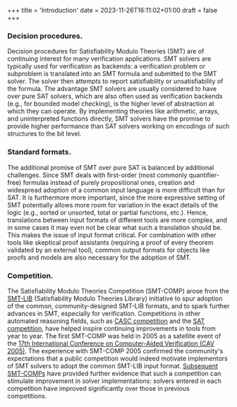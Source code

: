 +++
title = 'Introduction'
date = 2023-11-26T16:11:02+01:00
draft = false
+++

### Decision procedures.
Decision procedures for Satisfiability Modulo Theories (SMT) are of
continuing interest for many verification applications. SMT solvers are
typically used for verification as backends: a verification problem or
subproblem is translated into an SMT formula and submitted to the SMT
solver. The solver then attempts to report satisfiability or
unsatisfiability of the formula. The advantage SMT solvers are usually
considered to have over pure SAT solvers, which are also often used as
verification backends (e.g., for bounded model checking), is the higher
level of abstraction at which they can operate.  By implementing
theories like arithmetic, arrays, and uninterpreted functions directly,
SMT solvers have the promise to provide higher performance than SAT
solvers working on encodings of such structures to the bit level.

### Standard formats.
The additional promise of SMT over pure SAT is balanced by additional
challenges. Since SMT deals with first-order (most commonly
quantifier-free) formulas instead of purely propositional ones, creation
and widespread adoption of a common input language is more difficult
than for SAT. It is furthermore more important, since the more
expressive setting of SMT potentially allows more room for variation in
the exact details of the logic (e.g., sorted or unsorted, total or
partial functions, etc.). Hence, translations between input formats of
different tools are more complex, and in some cases it may even not be
clear what such a translation should be. This makes the issue of input
format critical. For combination with other tools like skeptical proof
assistants (requiring a proof of every theorem validated by an external
tool), common output formats for objects like proofs and models are also
necessary for the adoption of SMT.

### Competition.
The Satisfiability Modulo Theories Competition (SMT-COMP) arose from the
[SMT-LIB](https://smtlib.cs.uiowa.edu/) (Satisfiability Modulo Theories Library)
initiative to spur adoption of the common, community-designed SMT-LIB formats,
and to spark further advances in SMT, especially for verification. Competitions
in other automated reasoning fields, such as
[CASC competition](http://www.tptp.org/CASC/) and the
[SAT competition](http://www.satcompetition.org/),
have helped inspire continuing improvements in tools from year to year.
The first SMT-COMP was held in 2005 as a satellite event of the
[17th International Conference on Computer-Aided Verification (CAV 2005)](http://www.cav2005.inf.ed.ac.uk/).
The experience with SMT-COMP 2005 confirmed the community's expectations that a
public competition would indeed motivate implementors of SMT solvers to adopt
the common SMT-LIB input format.  [Subsequent SMT-COMPs](previous.html) have
provided further evidence that such a competition can stimulate improvement in
solver implementations: solvers entered in each competition have improved
significantly over those in previous competitions.
